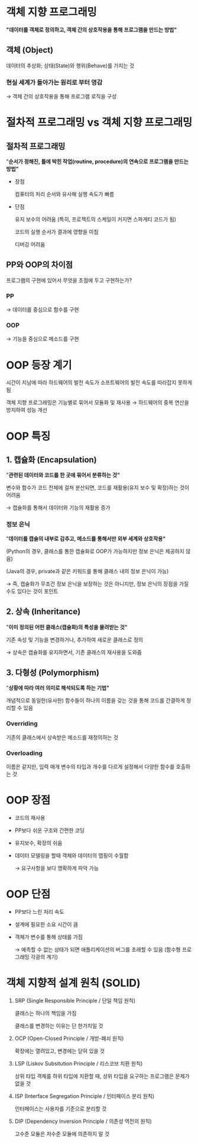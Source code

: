 # 객체 지향 프로그래밍

**"데이터를 객체로 정의하고, 객체 간의 상호작용을 통해 프로그램을 만드는 방법"**

## 객체 (Object)

데이터의 추상화; 상태(State)와 행위(Behave)를 가지는 것

### 현실 세계가 돌아가는 원리로 부터 영감

→ 객체 간의 상호작용을 통해 프로그램 로직을 구성

# 절차적 프로그래밍 vs 객체 지향 프로그래밍

## 절차적 프로그래밍

"**순서가 정해진, 틀에 박힌 작업(routine, procedure)의 연속으로  프로그램을 만드는 방법"**

- 장점

    컴퓨터의 처리 순서와 유사해 실행 속도가 빠름

- 단점

    유지 보수의 어려움 (특히, 프로젝트의 스케일이 커지면 스파게티 코드가 됨)

    코드의 실행 순서가 결과에 영향을 미침

    디버깅 어려움

## PP와 OOP의 차이점

프로그램의 구현에 있어서 무엇을 초점에 두고 구현하는가?

### PP

→ 데이터를 중심으로 함수를 구현

### OOP

→ 기능을 중심으로 메소드를 구현

# OOP 등장 계기

시간이 지남에 따라 하드웨어의 발전 속도가 소프트웨어의 발전 속도를 따라잡지 못하게 됨

객체 지향 프로그래밍은 기능별로 묶어서 모듈화 및 재사용 → 하드웨어의 중복 연산을 방지하여 성능 개선

# OOP 특징

## 1. 캡슐화 (Encapsulation)

"**관련된 데이터와 코드를 한 곳에 묶어서 분류하는 것"**

변수와 함수가 코드 전체에 걸쳐 분산되면, 코드를 재활용(유지 보수 및 확장)하는 것이 어려움

→ 캡슐화를 통해서 데이터와 기능의 재활용 증가

### 정보 은닉

"**데이터를 캡슐의 내부로 감추고, 메소드를 통해서만 외부 세계와 상호작용"**

(Python의 경우, 클래스를 통한 캡슐화로 OOP가 가능하지만 정보 은닉은 제공하지 않음)

(Java의 경우, private과 같은 키워드를 통해 클래스 내의 정보 은닉이 가능)

→ 즉, 캡슐화가 무조건 정보 은닉을 보장하는 것은 아니지만, 정보 은닉의 장점을 가질 수도 있다는 것이 포인트

## 2. 상속 (Inheritance)

"**이미 정의된 어떤 클래스(캡슐화)의 특성을 물려받는 것"**

기존 속성 및 기능을 변경하거나, 추가하여 새로운 클래스로 정의

→ 상속은 캡슐화를 유지하면서, 기존 클래스의 재사용을 도와줌

## 3. 다형성 (Polymorphism)

"**상황에 따라 여러 의미로 해석되도록 하는 기법"**

개념적으로 동일한(유사한) 함수들이 하나의 이름을 갖는 것을 통해 코드를 간결하게 정리할 수 있음

### Overriding

기존의 클래스에서 상속받은 메소드를 재정의하는 것

### Overloading

이름은 같지만, 입력 매개 변수의 타입과 개수를 다르게 설정해서 다양한 함수를 호출하는 것

# OOP 장점

- 코드의 재사용
- PP보다 쉬운 구조와 간편한 코딩
- 유지보수, 확장의 쉬움
- 데이터 모델링을 할때 객체와 데이터의 맵핑이 수월함

    → 요구사항을 보다 명확하게 파악 가능

# OOP 단점

- PP보다 느린 처리 속도
- 설계에 필요한 소요 시간이 큼
- 객체가 변수를 통해 상태를 가짐

    → 예측할 수 없는 상태가 되면 애플리케이션의 버그를 초래할 수 있음 (함수형 프로그래밍 각광의 계기)

# 객체 지향적 설계 원칙 (SOLID)

1. SRP (Single Responsible Principle / 단일 책임 원칙)

    클래스는 하나의 책임을 가짐

    클래스를 변경하는 이유는 단 한가지일 것

2. OCP (Open-Closed Principle / 개방-폐쇠 원칙)

    확장에는 열려있고, 변경에는 닫혀 있을 것

3. LSP (Liskov Subsitution Principle / 리스코브 치환 원칙)

    상위 타입 객체를 하위 타입에 치환할 때, 상위 타입을 요구하는 프로그램은 문제가 없을 것

4. ISP (Interface Segregation Principle / 인터페이스 분리 원칙)

    인터페이스는 사용자를 기준으로 분리할 것

5. DIP (Dependency Inversion Principle / 의존성 역전의 원칙)

    고수준 모듈은 저수준 모듈에 의존하지 말 것
